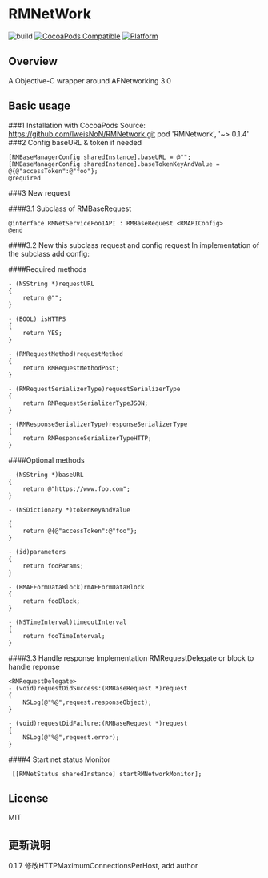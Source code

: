 # RMNetWork

![build](https://travis-ci.org/lweisNoN/RMNetWork.svg?branch=master)
[![CocoaPods Compatible](https://img.shields.io/cocoapods/v/RMNetwork.svg)](https://img.shields.io/cocoapods/v/RMNetwork.svg)
[![Platform](https://img.shields.io/cocoapods/p/RMNetwork.svg?style=flat)](http://cocoadocs.org/docsets/RMNetwork)
## Overview
A Objective-C wrapper around AFNetworking 3.0
## Basic usage
###1 Installation with CocoaPods
     Source: https://github.com/lweisNoN/RMNetwork.git
     pod 'RMNetwork', '~> 0.1.4'
###2 Config baseURL & token if needed
     
    [RMBaseManagerConfig sharedInstance].baseURL = @"";
    [RMBaseManagerConfig sharedInstance].baseTokenKeyAndValue = @{@"accessToken":@"foo"};
    @required

###3 New request

####3.1 Subclass of RMBaseRequest

    @interface RMNetServiceFoo1API : RMBaseRequest <RMAPIConfig>
    @end

####3.2  New this subclass request and config request
In implementation of the subclass add config:
    
####Required methods
    
    - (NSString *)requestURL
    {
        return @"";
    }
    
    - (BOOL) isHTTPS
    {
        return YES;
    }
    
    - (RMRequestMethod)requestMethod
    {
        return RMRequestMethodPost;
    }
    
    - (RMRequestSerializerType)requestSerializerType
    {
        return RMRequestSerializerTypeJSON;
    }
    
    - (RMResponseSerializerType)responseSerializerType
    {
        return RMResponseSerializerTypeHTTP;
    }
 
####Optional methods 
     
    - (NSString *)baseURL
    {
        return @"https://www.foo.com";
    }
    
    - (NSDictionary *)tokenKeyAndValue
    
    {
        return @{@"accessToken":@"foo"};
    }
    
    - (id)parameters
    {
        return fooParams;
    }
    
    - (RMAFFormDataBlock)rmAFFormDataBlock
    {
        return fooBlock;
    }
    
    - (NSTimeInterval)timeoutInterval
    {
        return fooTimeInterval;
    }
  
####3.3 Handle response
Implementation RMRequestDelegate or block to handle reponse

    <RMRequestDelegate>
    - (void)requestDidSuccess:(RMBaseRequest *)request
    {
        NSLog(@"%@",request.responseObject);
    }
    
    - (void)requestDidFailure:(RMBaseRequest *)request
    {
        NSLog(@"%@",request.error);
    }
    
####4 Start net status Monitor

     [[RMNetStatus sharedInstance] startRMNetworkMonitor];

## License
MIT

## 更新说明
0.1.7 修改HTTPMaximumConnectionsPerHost, add author
